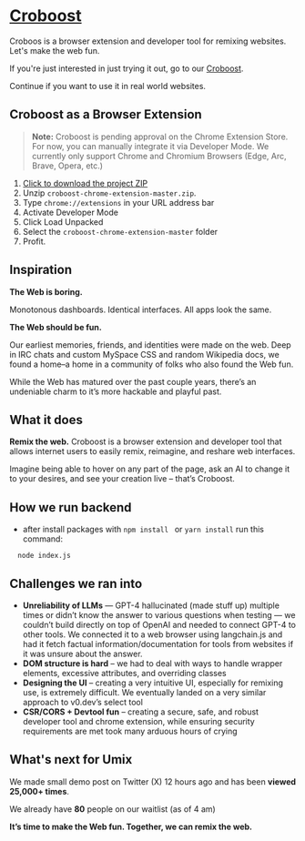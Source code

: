 # [Croboost](https://croboost.com)

Croboos is a browser extension and developer tool for remixing websites. Let's make the web fun.

If you're just interested in just trying it out, go to our [Croboost](https://croboost.com).

Continue if you want to use it in real world websites.

## Croboost as a Browser Extension

> **Note:** Croboost is pending approval on the Chrome Extension Store. For now, you can manually integrate it via Developer Mode. We currently only support Chrome and Chromium Browsers (Edge, Arc, Brave, Opera, etc.)

1. [Click to download the project ZIP](https://github.com/emanation-ai/croboost-chrome-extension/archive/refs/heads/master.zip)
2. Unzip `croboost-chrome-extension-master.zip`.
3. Type `chrome://extensions` in your URL address bar
4. Activate Developer Mode
5. Click Load Unpacked
6. Select the `croboost-chrome-extension-master` folder
7. Profit.

## Inspiration

**The Web is boring.**

Monotonous dashboards. Identical interfaces. All apps look the same.

**The Web should be fun.**

Our earliest memories, friends, and identities were made on the web. Deep in IRC chats and custom MySpace CSS and random Wikipedia docs, we found a home–a home in a community of folks who also found the Web fun.

While the Web has matured over the past couple years, there’s an undeniable charm to it’s more hackable and playful past.


## What it does

**Remix the web.** Croboost is a browser extension and developer tool that allows internet users to easily remix, reimagine, and reshare web interfaces.

Imagine being able to hover on any part of the page, ask an AI to change it to your desires, and see your creation live – that’s Croboost.


## How we run backend

- after install packages with ``` npm install  ``` or ``` yarn install ``` run this command:
```
  node index.js
```

## Challenges we ran into

- **Unreliability of LLMs** — GPT-4 hallucinated (made stuff up) multiple times or didn’t know the answer to various questions when testing — we couldn’t build directly on top of OpenAI and needed to connect GPT-4 to other tools. We connected it to a web browser using langchain.js and had it fetch factual information/documentation for tools from websites if it was unsure about the answer.
- **DOM structure is hard** – we had to deal with ways to handle wrapper elements, excessive attributes, and overriding classes
- **Designing the UI** – creating a very intuitive UI, especially for remixing use, is extremely difficult. We eventually landed on a very similar approach to v0.dev’s select tool
- **CSR/CORS + Devtool fun** – creating a secure, safe, and robust developer tool and chrome extension, while ensuring security requirements are met took many arduous hours of crying

## What's next for Umix

We made small demo post on Twitter (X) 12 hours ago and has been **viewed 25,000+ times**.

We already have **80** people on our waitlist (as of 4 am)

**It’s time to make the Web fun. Together, we can remix the web.**
